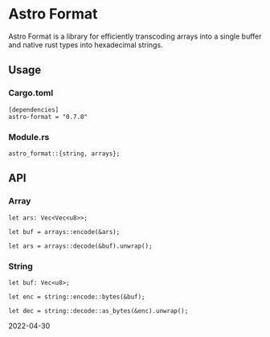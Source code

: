 # Astro Format

Astro Format is a library for efficiently transcoding arrays into a single buffer and native rust types into hexadecimal strings.

## Usage

### Cargo.toml

```
[dependencies]
astro-format = "0.7.0"
```

### Module.rs

```
astro_format::{string, arrays};
```

## API

### Array

```
let ars: Vec<Vec<u8>>;

let buf = arrays::encode(&ars);

let ars = arrays::decode(&buf).unwrap();
```

### String

```
let buf: Vec<u8>;

let enc = string::encode::bytes(&buf);

let dec = string::decode::as_bytes(&enc).unwrap();
```

2022-04-30
